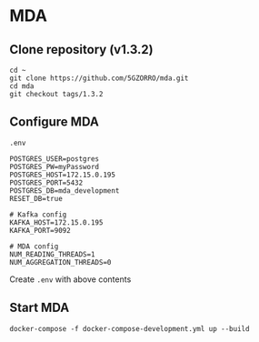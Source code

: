
# MDA

## Clone repository (v1.3.2)

```
cd ~
git clone https://github.com/5GZORRO/mda.git
cd mda
git checkout tags/1.3.2
```

## Configure MDA

`.env`

```
POSTGRES_USER=postgres
POSTGRES_PW=myPassword
POSTGRES_HOST=172.15.0.195
POSTGRES_PORT=5432
POSTGRES_DB=mda_development
RESET_DB=true

# Kafka config
KAFKA_HOST=172.15.0.195
KAFKA_PORT=9092

# MDA config
NUM_READING_THREADS=1
NUM_AGGREGATION_THREADS=0
```

Create `.env` with above contents

## Start MDA

```
docker-compose -f docker-compose-development.yml up --build
```
